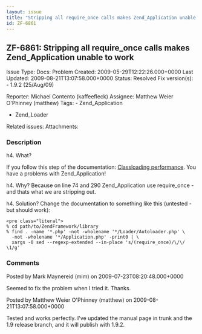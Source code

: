 ```yaml
---
layout: issue
title: "Stripping all require_once calls makes Zend_Application unable to work"
id: ZF-6861
---
```


ZF-6861: Stripping all require\_once calls makes Zend\_Application unable to work
---------------------------------------------------------------------------------

 Issue Type: Docs: Problem Created: 2009-05-29T12:22:26.000+0000 Last Updated: 2009-08-21T13:07:58.000+0000 Status: Resolved Fix version(s): - 1.9.2 (25/Aug/09)
 
 Reporter:  Michael Contento (kaffeefleck)  Assignee:  Matthew Weier O'Phinney (matthew)  Tags: - Zend\_Application
- Zend\_Loader
 
 Related issues: 
 Attachments: 
### Description

h4. What?

If you follow this step of the documentation: [Classloading performance](http://framework.zend.com/manual/en/performance.classloading.html#performance.classloading.striprequires.sed). You have a problems with Zend\_Application!

h4. Why? Because on line 74 and 290 Zend\_Application use require\_once - and thats what we are stripping out.

h4. Solution? Change the documentation to something like this (untested - but should work):

 
    <pre class="literal"> 
    % cd path/to/ZendFramework/library
    % find . -name '*.php' -not -wholename '*/Loader/Autoloader.php' \
      -not -wholename '*/Application.php' -print0 | \
      xargs -0 sed --regexp-extended --in-place 's/(require_once)/\/\/ \1/g'


 

 

### Comments

Posted by Mark Maynereid (mim) on 2009-07-23T08:20:48.000+0000

Seemed to fix the problem when I tried it. Thanks.

 

 

Posted by Matthew Weier O'Phinney (matthew) on 2009-08-21T13:07:58.000+0000

Tested and works perfectly. I've updated the manual page in trunk and the 1.9 release branch, and it will publish with 1.9.2.

 

 